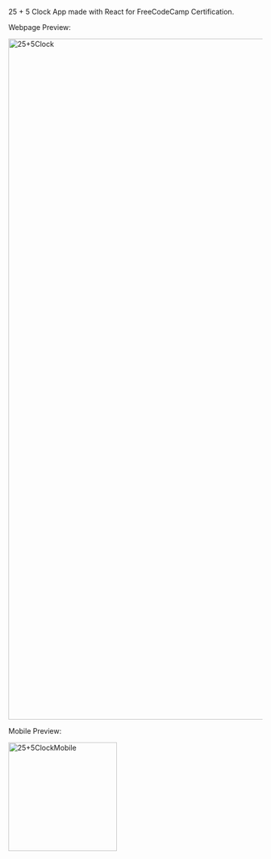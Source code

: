 25 + 5 Clock App made with React for FreeCodeCamp Certification. 


Webpage Preview:

<img width="1347" alt="25+5Clock" src="https://github.com/sarahlynnx/FocusTimer/assets/142362888/37bf967a-c346-4548-b50e-c3f1634aa987">



Mobile Preview:

<img width="215" alt="25+5ClockMobile" src="https://github.com/sarahlynnx/FocusTimer/assets/142362888/7cb28dd1-dafa-4d9b-95e3-b0c4ab6b5955">

